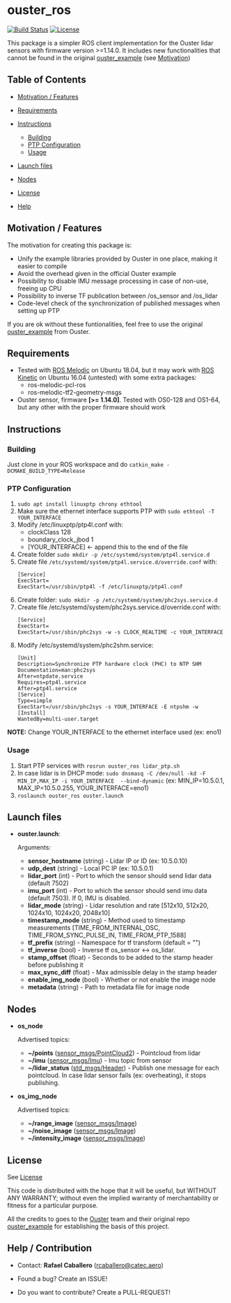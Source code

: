 # ouster_ros


[![Build Status](https://travis-ci.com/fada-catec/ouster_ros.svg?token=TpRTcLMNTdG3Avnojha5&branch=main)](https://travis-ci.com/fada-catec/ouster_ros)
[![License](https://img.shields.io/badge/License-BSD%203--Clause-blue.svg)](https://opensource.org/licenses/BSD-3-Clause)

This package is a simpler ROS client implementation for the Ouster lidar sensors with firmware version >=1.14.0. It includes new functionalities that cannot be found in the original [ouster_example](https://github.com/ouster-lidar/ouster_example) (see [Motivation](#Motivation))

## Table of Contents
* [Motivation / Features](#Motivation%20/%20Features)
* [Requirements](#Requirements)
* [Instructions](#Instructions)

   - [Building](#Building)
   - [PTP Configuration](#PTP%20Configuration)
   - [Usage](#Usage)

* [Launch files](#Launch%20files)
* [Nodes](#Nodes)
* [License](#License)
* [Help](#Help)

## Motivation / Features
The motivation for creating this package is:
* Unify the example libraries provided by Ouster in one place, making it easier to compile
* Avoid the overhead given in the official Ouster example
* Possibility to disable IMU message processing in case of non-use, freeing up CPU
* Possibility to inverse TF publication between /os_sensor and /os_lidar
* Code-level check of the synchronization of published messages when setting up PTP

If you are ok without these funtionalities, feel free to use the original [ouster_example](https://github.com/ouster-lidar/ouster_example) from Ouster.

## Requirements
* Tested with [ROS Melodic](http://wiki.ros.org/melodic/Installation/Ubuntu) on Ubuntu 18.04, but it may work with [ROS Kinetic](http://wiki.ros.org/kinetic/Installation/Ubuntu) on Ubuntu 16.04 (untested) with some extra packages:
   - ros-melodic-pcl-ros
   - ros-melodic-tf2-geometry-msgs
* Ouster sensor, firmware **[>= 1.14.0]**. Tested with OS0-128 and OS1-64, but any other with the proper firmware should work

## Instructions

### Building

Just clone in your ROS workspace and do `catkin_make -DCMAKE_BUILD_TYPE=Release`

### PTP Configuration

1. `sudo apt install linuxptp chrony ethtool`
2. Make sure the ethernet interface supports PTP with `sudo ethtool -T YOUR_INTERFACE`
3. Modify /etc/linuxptp/ptp4l.conf with:
   - clockClass 128
   - boundary_clock_jbod 1
   - [YOUR_INTERFACE] <- append this to the end of the file
4. Create folder `sudo mkdir -p /etc/systemd/system/ptp4l.service.d`
5. Create file `/etc/systemd/system/ptp4l.service.d/override.conf` with:
   ~~~
   [Service]
   ExecStart=
   ExecStart=/usr/sbin/ptp4l -f /etc/linuxptp/ptp4l.conf
   ~~~
6. Create folder: `sudo mkdir -p /etc/systemd/system/phc2sys.service.d`
7. Create file /etc/systemd/system/phc2sys.service.d/override.conf with:
   ~~~
   [Service]
   ExecStart=
   ExecStart=/usr/sbin/phc2sys -w -s CLOCK_REALTIME -c YOUR_INTERFACE
   ~~~
8. Modify /etc/systemd/system/phc2shm.service:
   ~~~
   [Unit]
   Description=Synchronize PTP hardware clock (PHC) to NTP SHM
   Documentation=man:phc2sys
   After=ntpdate.service
   Requires=ptp4l.service
   After=ptp4l.service
   [Service]
   Type=simple
   ExecStart=/usr/sbin/phc2sys -s YOUR_INTERFACE -E ntpshm -w 
   [Install]
   WantedBy=multi-user.target
   ~~~
**NOTE:** Change YOUR_INTERFACE to the ethernet interface used (ex: eno1)

### Usage

1. Start PTP services with `rosrun ouster_ros lidar_ptp.sh`
2. In case lidar is in DHCP mode: `sudo dnsmasq -C /dev/null -kd -F MIN_IP,MAX_IP -i YOUR_INTERFACE  --bind-dynamic` (ex: MIN_IP=10.5.0.1, MAX_IP=10.5.0.255, YOUR_INTERFACE=eno1)
3. `roslaunch ouster_ros ouster.launch`

## Launch files

* **ouster.launch**:

   Arguments:
   
   * **sensor_hostname** (string) - Lidar IP or ID (ex: 10.5.0.10)
   * **udp_dest** (string) - Local PC IP (ex: 10.5.0.1)
   * **lidar_port** (int) - Port to which the sensor should send lidar data (default 7502)
   * **imu_port** (int) - Port to which the sensor should send imu data (default 7503). If 0, IMU is disabled.
   * **lidar_mode** (string) - Lidar resolution and rate [512x10, 512x20, 1024x10, 1024x20, 2048x10]
   * **timestamp_mode** (string) - Method used to timestamp measurements [TIME_FROM_INTERNAL_OSC, TIME_FROM_SYNC_PULSE_IN, TIME_FROM_PTP_1588]
   * **tf_prefix** (string) - Namespace for tf transform (default = "")
   * **tf_inverse** (bool) - Inverse tf os_sensor <-> os_lidar.
   * **stamp_offset** (float) - Seconds to be added to the stamp header before publishing it
   * **max_sync_diff** (float) - Max admissible delay in the stamp header
   * **enable_img_node** (bool) - Whether or not enable the image node
   * **metadata** (string) - Path to metadata file for image node

## Nodes

* **os_node**

   Advertised topics:
   - **~/points** ([sensor_msgs/PointCloud2](http://docs.ros.org/en/melodic/api/sensor_msgs/html/msg/PointCloud2.html)) - Pointcloud from lidar
   - **~/imu** ([sensor_msgs/Imu](http://docs.ros.org/en/melodic/api/sensor_msgs/html/msg/Imu.html)) - Imu topic from sensor
   - **~/lidar_status** ([std_msgs/Header](http://docs.ros.org/en/melodic/api/std_msgs/html/msg/Header.html)) - Publish one message for each pointcloud. In case lidar sensor fails (ex: overheating), it stops publishing.
* **os_img_node**

   Advertised topics:
   - **~/range_image** ([sensor_msgs/Image](http://docs.ros.org/en/melodic/api/sensor_msgs/html/msg/Image.html))
   - **~/noise_image** ([sensor_msgs/Image](http://docs.ros.org/en/melodic/api/sensor_msgs/html/msg/Image.html))
   - **~/intensity_image** ([sensor_msgs/Image](http://docs.ros.org/en/melodic/api/sensor_msgs/html/msg/Image.html))

## License

See [License](LICENSE)

This code is distributed with the hope that it will be useful, but WITHOUT ANY WARRANTY; without even the implied warranty of merchantability or fitness for a particular purpose. 

All the credits to goes to the [Ouster](https://ouster.com/) team and their original repo [ouster_example](https://github.com/ouster-lidar/ouster_example) for establishing the basis of this project.

## Help / Contribution

* Contact: **Rafael Caballero** (rcaballero@catec.aero)

* Found a bug? Create an ISSUE!

* Do you want to contribute? Create a PULL-REQUEST!